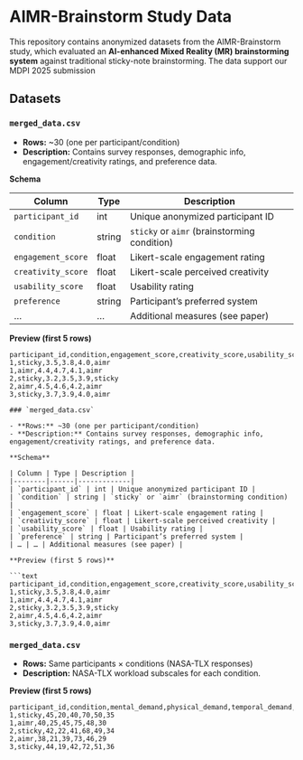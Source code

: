 # AIMR-Brainstorm Study Data

This repository contains anonymized datasets from the AIMR-Brainstorm study, which evaluated an **AI-enhanced Mixed Reality (MR) brainstorming system** against traditional sticky-note brainstorming. The data support our MDPI 2025 submission



## Datasets

### `merged_data.csv`

- **Rows:** ~30 (one per participant/condition)  
- **Description:** Contains survey responses, demographic info, engagement/creativity ratings, and preference data.  

**Schema**

| Column | Type | Description |
|--------|------|-------------|
| `participant_id` | int | Unique anonymized participant ID |
| `condition` | string | `sticky` or `aimr` (brainstorming condition) |
| `engagement_score` | float | Likert-scale engagement rating |
| `creativity_score` | float | Likert-scale perceived creativity |
| `usability_score` | float | Usability rating |
| `preference` | string | Participant’s preferred system |
| … | … | Additional measures (see paper) |

**Preview (first 5 rows)**

```text
participant_id,condition,engagement_score,creativity_score,usability_score,preference
1,sticky,3.5,3.8,4.0,aimr
1,aimr,4.4,4.7,4.1,aimr
2,sticky,3.2,3.5,3.9,sticky
2,aimr,4.5,4.6,4.2,aimr
3,sticky,3.7,3.9,4.0,aimr

### `merged_data.csv`

- **Rows:** ~30 (one per participant/condition)  
- **Description:** Contains survey responses, demographic info, engagement/creativity ratings, and preference data.  

**Schema**

| Column | Type | Description |
|--------|------|-------------|
| `participant_id` | int | Unique anonymized participant ID |
| `condition` | string | `sticky` or `aimr` (brainstorming condition) |
| `engagement_score` | float | Likert-scale engagement rating |
| `creativity_score` | float | Likert-scale perceived creativity |
| `usability_score` | float | Usability rating |
| `preference` | string | Participant’s preferred system |
| … | … | Additional measures (see paper) |

**Preview (first 5 rows)**

```text
participant_id,condition,engagement_score,creativity_score,usability_score,preference
1,sticky,3.5,3.8,4.0,aimr
1,aimr,4.4,4.7,4.1,aimr
2,sticky,3.2,3.5,3.9,sticky
2,aimr,4.5,4.6,4.2,aimr
3,sticky,3.7,3.9,4.0,aimr
```

### `merged_data.csv`

- **Rows:** Same participants × conditions (NASA-TLX responses) 
- **Description:** NASA-TLX workload subscales for each condition. 

**Preview (first 5 rows)**

```
participant_id,condition,mental_demand,physical_demand,temporal_demand,performance,effort,frustration
1,sticky,45,20,40,70,50,35
1,aimr,40,25,45,75,48,30
2,sticky,42,22,41,68,49,34
2,aimr,38,21,39,73,46,29
3,sticky,44,19,42,72,51,36
```





